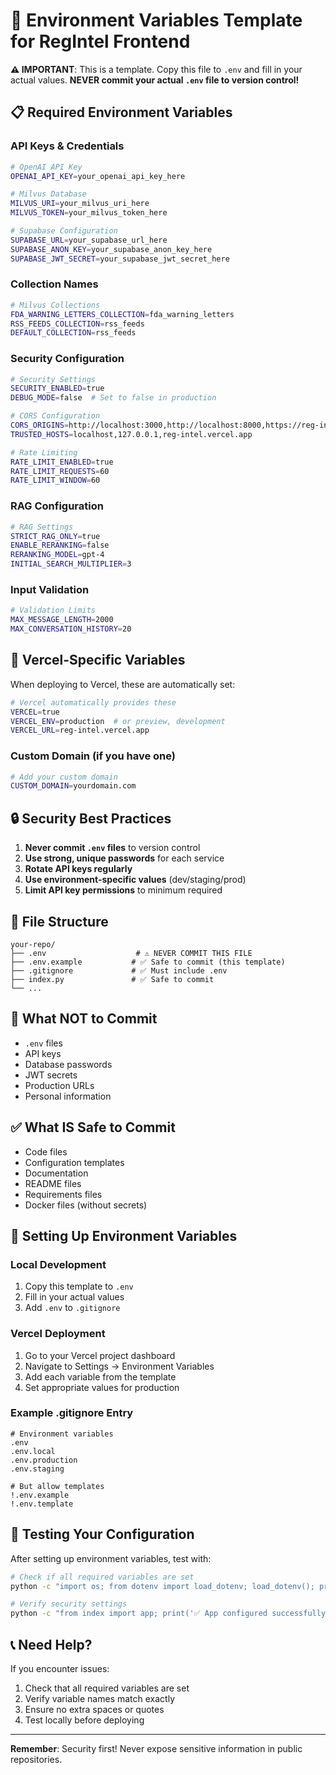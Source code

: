 # 🔐 Environment Variables Template for RegIntel Frontend

**⚠️ IMPORTANT**: This is a template. Copy this file to `.env` and fill in your actual values.
**NEVER commit your actual `.env` file to version control!**

## 📋 **Required Environment Variables**

### **API Keys & Credentials**
```bash
# OpenAI API Key
OPENAI_API_KEY=your_openai_api_key_here

# Milvus Database
MILVUS_URI=your_milvus_uri_here
MILVUS_TOKEN=your_milvus_token_here

# Supabase Configuration
SUPABASE_URL=your_supabase_url_here
SUPABASE_ANON_KEY=your_supabase_anon_key_here
SUPABASE_JWT_SECRET=your_supabase_jwt_secret_here
```

### **Collection Names**
```bash
# Milvus Collections
FDA_WARNING_LETTERS_COLLECTION=fda_warning_letters
RSS_FEEDS_COLLECTION=rss_feeds
DEFAULT_COLLECTION=rss_feeds
```

### **Security Configuration**
```bash
# Security Settings
SECURITY_ENABLED=true
DEBUG_MODE=false  # Set to false in production

# CORS Configuration
CORS_ORIGINS=http://localhost:3000,http://localhost:8000,https://reg-intel.vercel.app
TRUSTED_HOSTS=localhost,127.0.0.1,reg-intel.vercel.app

# Rate Limiting
RATE_LIMIT_ENABLED=true
RATE_LIMIT_REQUESTS=60
RATE_LIMIT_WINDOW=60
```

### **RAG Configuration**
```bash
# RAG Settings
STRICT_RAG_ONLY=true
ENABLE_RERANKING=false
RERANKING_MODEL=gpt-4
INITIAL_SEARCH_MULTIPLIER=3
```

### **Input Validation**
```bash
# Validation Limits
MAX_MESSAGE_LENGTH=2000
MAX_CONVERSATION_HISTORY=20
```

## 🚀 **Vercel-Specific Variables**

When deploying to Vercel, these are automatically set:
```bash
# Vercel automatically provides these
VERCEL=true
VERCEL_ENV=production  # or preview, development
VERCEL_URL=reg-intel.vercel.app
```

### **Custom Domain (if you have one)**
```bash
# Add your custom domain
CUSTOM_DOMAIN=yourdomain.com
```

## 🔒 **Security Best Practices**

1. **Never commit `.env` files** to version control
2. **Use strong, unique passwords** for each service
3. **Rotate API keys regularly**
4. **Use environment-specific values** (dev/staging/prod)
5. **Limit API key permissions** to minimum required

## 📁 **File Structure**

```
your-repo/
├── .env                    # ⚠️ NEVER COMMIT THIS FILE
├── .env.example           # ✅ Safe to commit (this template)
├── .gitignore             # ✅ Must include .env
├── index.py               # ✅ Safe to commit
└── ...
```

## 🚫 **What NOT to Commit**

- `.env` files
- API keys
- Database passwords
- JWT secrets
- Production URLs
- Personal information

## ✅ **What IS Safe to Commit**

- Code files
- Configuration templates
- Documentation
- README files
- Requirements files
- Docker files (without secrets)

## 🔧 **Setting Up Environment Variables**

### **Local Development**
1. Copy this template to `.env`
2. Fill in your actual values
3. Add `.env` to `.gitignore`

### **Vercel Deployment**
1. Go to your Vercel project dashboard
2. Navigate to Settings → Environment Variables
3. Add each variable from the template
4. Set appropriate values for production

### **Example .gitignore Entry**
```gitignore
# Environment variables
.env
.env.local
.env.production
.env.staging

# But allow templates
!.env.example
!.env.template
```

## 🧪 **Testing Your Configuration**

After setting up environment variables, test with:
```bash
# Check if all required variables are set
python -c "import os; from dotenv import load_dotenv; load_dotenv(); print('✅ Environment loaded successfully')"

# Verify security settings
python -c "from index import app; print('✅ App configured successfully')"
```

## 📞 **Need Help?**

If you encounter issues:
1. Check that all required variables are set
2. Verify variable names match exactly
3. Ensure no extra spaces or quotes
4. Test locally before deploying

---

**Remember**: Security first! Never expose sensitive information in public repositories. 